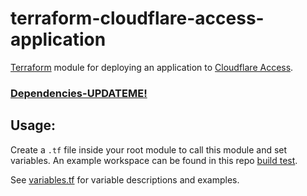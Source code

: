 # terraform-cloudflare-access-application

[Terraform](https://www.terraform.io) module for deploying an application to [Cloudflare Access](https://www.cloudflare.com/en-gb/zero-trust/products/access/).

### [Dependencies-UPDATEME!](https://registry.terraform.io/modules/m4xmorris/access-application/cloudflare/latest?tab=dependencies)

## Usage:
Create a `.tf` file inside your root module to call this module and set variables.
An example workspace can be found in this repo [build test](.github/workflows/terraform-build-test.tf).

See [variables.tf](variables.tf) for variable descriptions and examples.
